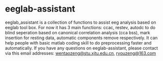 # eeglab-assistant
eeglab_assistant is a collection of functions to assist eeg analysis based on eeglab tool box. For now it has 3 main functions: ccac, restev, autodc to do blind seperation based on canonical correlation analysis (cca bss), mark insertion for resting data, automatic components remove respectively. It can help people with basic matlab coding skill to do preprocessing faster and automatically.
If you have any questions on eeglab-assistant, please contact via this email addresses: wentaozeng@stu.xjtu.edu.cn, ryouzeng@163.com
